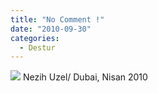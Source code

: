 ```yaml
---
title: "No Comment !"
date: "2010-09-30"
categories: 
  - Destur
---
```


![](/uploads/2010/09/5.jpeg) Nezih Uzel/ Dubai, Nisan 2010
